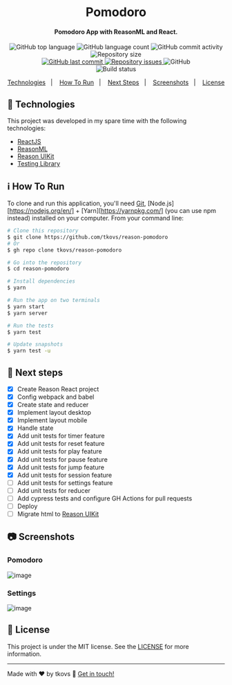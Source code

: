 <h1 align="center">
  <br>
  Pomodoro
</h1>

<h4 align="center">
  Pomodoro App with ReasonML and React.
</h4>
<p align="center">
  <img alt="GitHub top language" src="https://img.shields.io/github/languages/top/tkovs/reason-pomodoro.svg">

  <img alt="GitHub language count" src="https://img.shields.io/github/languages/count/tkovs/reason-pomodoro.svg">
  
  <img alt="GitHub commit activity" src="https://img.shields.io/github/commit-activity/m/tkovs/reason-pomodoro.svg">

  <img alt="Repository size" src="https://img.shields.io/github/repo-size/tkovs/reason-pomodoro.svg">
  <br />
  <a href="https://github.com/tkovs/reason-pomodoro/commits/master">
    <img alt="GitHub last commit" src="https://img.shields.io/github/last-commit/tkovs/reason-pomodoro.svg">
  </a>

  <a href="https://github.com/tkovs/reason-pomodoro/issues">
    <img alt="Repository issues" src="https://img.shields.io/github/issues/tkovs/reason-pomodoro.svg">
  </a>

  <img alt="GitHub" src="https://img.shields.io/github/license/tkovs/reason-pomodoro.svg">
  <br />
  <img alt="Build status" src="https://api.netlify.com/api/v1/badges/c3404df3-bf7b-45b7-bc01-62175b0423d1/deploy-status">
</p>

<p align="center">
  <a href="#rocket-technologies">Technologies</a>&nbsp;&nbsp;&nbsp;|&nbsp;&nbsp;&nbsp;
  <a href="#information_source-how-to-run">How To Run</a>&nbsp;&nbsp;&nbsp;|&nbsp;&nbsp;&nbsp;
  <a href="#runner-next-steps">Next Steps</a>&nbsp;&nbsp;&nbsp;|&nbsp;&nbsp;&nbsp;
  <a href="#camera-screenshots">Screenshots</a>&nbsp;&nbsp;&nbsp;|&nbsp;&nbsp;&nbsp;
  <a href="#memo-license">License</a>
</p>

## :rocket: Technologies

This project was developed in my spare time with the following technologies:

-  [ReactJS](https://reactjs.org)
-  [ReasonML](https://reasonml.github.io)
-  [Reason UIKit](https://github.com/tkovs/reason-uikit)
-  [Testing Library](https://testing-library.com)

## :information_source: How To Run

To clone and run this application, you'll need [Git](https://git-scm.com), [Node.js][https://nodejs.org/en/] + [Yarn][https://yarnpkg.com/] (you can use npm instead) installed on your computer. From your command line:

```bash
# Clone this repository
$ git clone https://github.com/tkovs/reason-pomodoro
# Or
$ gh repo clone tkovs/reason-pomodoro

# Go into the repository
$ cd reason-pomodoro

# Install dependencies
$ yarn

# Run the app on two terminals
$ yarn start
$ yarn server

# Run the tests
$ yarn test

# Update snapshots
$ yarn test -u
```

## :runner: Next steps

- [x] Create Reason React project
- [x] Config webpack and babel
- [x] Create state and reducer
- [x] Implement layout desktop
- [x] Implement layout mobile
- [x] Handle state
- [x] Add unit tests for timer feature
- [x] Add unit tests for reset feature
- [x] Add unit tests for play feature
- [x] Add unit tests for pause feature
- [x] Add unit tests for jump feature
- [x] Add unit tests for session feature
- [ ] Add unit tests for settings feature
- [ ] Add unit tests for reducer
- [ ] Add cypress tests and configure GH Actions for pull requests
- [ ] Deploy
- [ ] Migrate html to [Reason UIKit](https://github.com/tkovs/reason-uikit)

## :camera: Screenshots

### Pomodoro
![image](https://user-images.githubusercontent.com/8717661/98301198-266bfa00-1f99-11eb-83b8-f11ec4efa93d.png)

### Settings
![image](https://user-images.githubusercontent.com/8717661/98301628-d5103a80-1f99-11eb-8ecd-cfe2a4418082.png)


## :memo: License
This project is under the MIT license. See the [LICENSE](https://github.com/tkovs/reason-pomodoro/blob/master/LICENSE) for more information.

---

Made with ♥ by tkovs :wave: [Get in touch!](https://www.linkedin.com/in/tkovs/)
